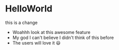 # HelloWorld
this is a change
- Woahhh look at this awesome feature
- My god I can't believe I didn't think of this before
- The users will love it :smiley: